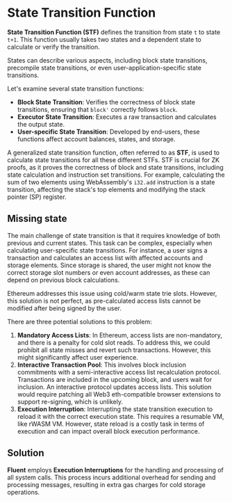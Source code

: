 # State Transition Function

**State Transition Function (STF)** defines the transition from state `t` to state `t+1`.
This function usually takes two states and a dependent state to calculate or verify the transition.

States can describe various aspects, including block state transitions, precompile state transitions,
or even user-application-specific state transitions.

Let's examine several state transition functions:

- **Block State Transition**: Verifies the correctness of block state transitions, ensuring that `block'` correctly follows `block`.
- **Executor State Transition**: Executes a raw transaction and calculates the output state.
- **User-specific State Transition**: Developed by end-users, these functions affect account balances, states, and storage.

A generalized state transition function, often referred to as **STF**,
is used to calculate state transitions for all these different STFs.
STF is crucial for ZK proofs, as it proves the correctness of block and state transitions,
including state calculation and instruction set transitions.
For example, calculating the sum of two elements using WebAssembly's `i32.add` instruction is a state transition,
affecting the stack's top elements and modifying the stack pointer (SP) register.

## Missing state

The main challenge of state transition is that it requires knowledge of both previous and current states.
This task can be complex, especially when calculating user-specific state transitions.
For instance, a user signs a transaction and calculates an access list with affected accounts and storage elements.
Since storage is shared, the user might not know the correct storage slot numbers or even account addresses,
as these can depend on previous block calculations.

Ethereum addresses this issue using cold/warm state trie slots. However, this solution is not perfect,
as pre-calculated access lists cannot be modified after being signed by the user.

There are three potential solutions to this problem:

1. **Mandatory Access Lists**: In Ethereum, access lists are non-mandatory, and there is a penalty for cold slot reads. To address this, we could prohibit all state misses and revert such transactions. However, this might significantly affect user experience.
2. **Interactive Transaction Pool**: This involves block inclusion commitments with a semi-interactive access list recalculation protocol. Transactions are included in the upcoming block, and users wait for inclusion. An interactive protocol updates access lists. This solution would require patching all Web3 eth-compatible browser extensions to support re-signing, which is unlikely.
3. **Execution Interruption**: Interrupting the state transition execution to reload it with the correct execution state. This requires a resumable VM, like rWASM VM. However, state reload is a costly task in terms of execution and can impact overall block execution performance.

## Solution

**Fluent** employs **Execution Interruptions** for the handling and processing of all system calls.
This process incurs additional overhead for sending and processing messages, resulting in extra gas charges for cold storage operations.
